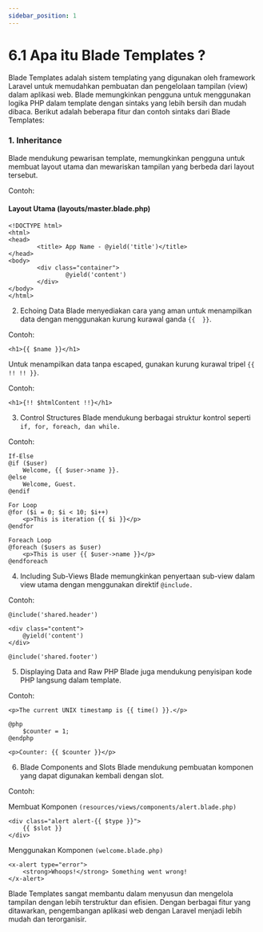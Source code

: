 ```yaml
---
sidebar_position: 1
---
```


# 6.1 Apa itu Blade Templates ?

Blade Templates adalah sistem templating yang digunakan oleh framework Laravel untuk memudahkan pembuatan dan pengelolaan tampilan (view) dalam aplikasi web. Blade memungkinkan pengguna untuk menggunakan logika PHP dalam template dengan sintaks yang lebih bersih dan mudah dibaca. Berikut adalah beberapa fitur dan contoh sintaks dari Blade Templates:

### 1. Inheritance

Blade mendukung pewarisan template, memungkinkan pengguna untuk membuat layout utama dan mewariskan tampilan yang berbeda dari layout tersebut.

Contoh:

#### Layout Utama (layouts/master.blade.php)

```
<!DOCTYPE html>
<html>
<head>
		<title> App Name - @yield('title')</title>
</head>
<body>
		<div class="container">
				@yield('content')
		</div>
</body>
</html>
```

2. Echoing Data
Blade menyediakan cara yang aman untuk menampilkan data dengan menggunakan kurung kurawal ganda `{{  }}`.

Contoh:

```
<h1>{{ $name }}</h1>
```

Untuk menampilkan data tanpa escaped, gunakan kurung kurawal tripel `{{ !! !! }}`.

Contoh:
```
<h1>{!! $htmlContent !!}</h1>
```


3. Control Structures
Blade mendukung berbagai struktur kontrol seperti `if, for, foreach, dan while.`

Contoh:
```
If-Else
@if ($user)
    Welcome, {{ $user->name }}.
@else
    Welcome, Guest.
@endif

For Loop
@for ($i = 0; $i < 10; $i++)
    <p>This is iteration {{ $i }}</p>
@endfor

Foreach Loop
@foreach ($users as $user)
    <p>This is user {{ $user->name }}</p>
@endforeach
```

4. Including Sub-Views
Blade memungkinkan penyertaan sub-view dalam view utama dengan menggunakan direktif `@include.`

Contoh:
```
@include('shared.header')

<div class="content">
    @yield('content')
</div>

@include('shared.footer')
```

5. Displaying Data and Raw PHP
Blade juga mendukung penyisipan kode PHP langsung dalam template.

Contoh:
```
<p>The current UNIX timestamp is {{ time() }}.</p>

@php
    $counter = 1;
@endphp

<p>Counter: {{ $counter }}</p>
```

6. Blade Components and Slots
Blade mendukung pembuatan komponen yang dapat digunakan kembali dengan slot.

Contoh:

Membuat Komponen `(resources/views/components/alert.blade.php)`
```
<div class="alert alert-{{ $type }}">
    {{ $slot }}
</div>
```

Menggunakan Komponen `(welcome.blade.php)`
```
<x-alert type="error">
    <strong>Whoops!</strong> Something went wrong!
</x-alert>
```

Blade Templates sangat membantu dalam menyusun dan mengelola tampilan dengan lebih terstruktur dan efisien. Dengan berbagai fitur yang ditawarkan, pengembangan aplikasi web dengan Laravel menjadi lebih mudah dan terorganisir.
